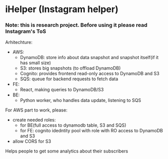# iHelper (Instagram helper)


### Note: this is research project. Before using it please read Instagram's ToS

Arhitechture:
  - AWS:
    - DynamoDB: store info about data snapshot and snapshot itself(if it has small size)
    - S3: stores big snapshots (to offload DynamoDB)
    - Cognito: provides frontend read-only access to DynamoDB and S3
    - SQS: queue for backend requests to fetch data
  - FE:
    - React, making queries to DynamoDB/S3
  - BE:
    - Python worker, who handles data update, listening to SQS

For AWS part to work, please:
  - create needed roles:
    - for BE(full access to dynamodb table, S3 and SQS)
    - for FE: cognito idedntity pool with role with RO access to DynamoDB and S3
  - allow CORS for S3

Helps people to get some analytics about their subscribers
